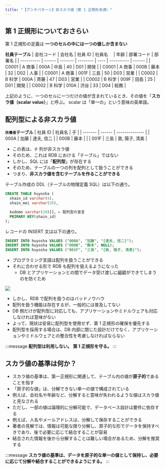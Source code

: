 ```yaml
---
title: "【アンチパターン】非スカラ値（第 1 正規形未満）"
---
```


## 第 1 正規形についておさらい

第 1 正規形の定義は
**一つのセルの中には一つの値しか含まない**

**社員テーブル**
| 会社コード | 会社名 | 社員 ID | 社員名　 | 年齢 | 部署コード | 部署名 |
| ---------- | ------ | ------- | -------- | ---- | ---------- | ------ |
| C0001 | A 商事 | 000A | 中島 | 40 | D01 | 開発 |
| C0001 | A 商事 | 000B | 藤本 | 32 | D02 | 人事 |
| C0001 | A 商事 | 001F | 三島 | 50 | D03 | 営業 |
| C0002 | B 科学 | 000A | 斉藤 | 47 | D03 | 営業 |
| C0002 | B 科学 | 009F | 田島 | 25 | D01 | 開発 |
| C0002 | B 科学 | 010A | 渋谷 | 33 | D04 | 総務 |

上記のように、一つのセルに一つだけの値が含まれているとき、その値を「**スカラ値（scalar value）**」と呼ぶ。
scalar は「単一の」という意味の英単語。

## 配列型による非スカラ値

**`扶養者`テーブル**
| 社員 ID | 社員名 | 子 |
| ------- | ------ | -------------- |
| 000A | 加藤 | 達夫, 信二 |
| 000B | 藤本 | |
| 001F | 三島 | 敦, 陽子, 清美 |

- この表は、`子` 列が非スカラ値
- そのため、これは RDB における「テーブル」ではない
- しかし、SQL には「**配列型**」が存在する
- そのため、テーブルの一つの列を配列として扱うことができる
- つまり、**非スカラ値を含むテーブルを作ることができる**

テーブル作成の DDL（テーブルの物理定義 SQL）は以下の通り。

```sql
CREATE TABLE huyosha (
  shain_id varchar(4),
  shain_mei varchar(20),

  kodomo varchar(20)[], ← 配列型の宣言
  PRIMARY KEY(shain_id)
);
```

レコードの INSERT 文は以下の通り。

```sql
INSERT INTO huyosha VALUES ("000A", "加藤", "{達夫, 信二}");
INSERT INTO huyosha VALUES ("000B", "藤本", NULL);
INSERT INTO huyosha VALUES ("001F", "三島", "{敦, 陽子, 清美}");
```

- プログラミング言語は配列を扱うことができる
- それに合わせる形で RDB も配列を扱えるようになった
  - DB とアプリケーションとの間でデータ受け渡しに齟齬ができてしまうのを防ぐため

![](https://storage.googleapis.com/zenn-user-upload/e1b204c8b650-20231026.png)

- しかし、RDB で配列を扱うのはバッドノウハウ
- 配列を扱う機能は存在するが、一般的には普及してない
- DB 側だけが配列型に対応しても、アプリケーションやミドルウェアも対応しなければ意味がない
- よって、現状は安易に配列型を使用せず、第 1 正規形の確保を優先する
- 配列型を採用する場合は、DB 内部に閉じた設計だけでなく、アプリケーションやミドルウェアとの整合性を考慮しなければならない

:::message
**配列型は利用しない。**
**第 1 正規形を守る。**
:::

## スカラ値の基準は何か？

- スカラ値の基準は、第一正規形に関連して、テーブル内の値が**原子的**であることを指す
- 「原子的な値」は、分解できない単一の値で構成されている
- 例えば、会社名や年齢など、分解すると意味が失われるような値はスカラ値と見なされる
- ただし、一部の値は論理的に分解可能で、データベース設計は要件に依存する
- 例えば、人名やメールアドレスは、分解して保存することができる
- 著者の見解では、情報は可能な限り分解し、原子的な形でデータを保持すべきであり、後で必要に応じて結合することが容易
- 結合された情報を後から分解することは難しい場合があるため、分解を推奨する

:::message
**スカラ値の基準は、データを原子的な単一の値として保持し、必要に応じて分解や結合することができるようにする。**
:::
